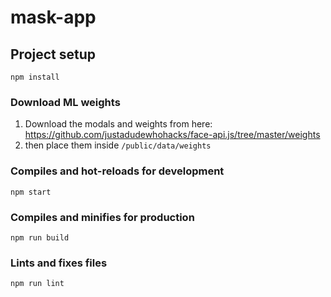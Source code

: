 # mask-app

## Project setup
```
npm install
```
### Download ML weights
1. Download the modals and weights from here: https://github.com/justadudewhohacks/face-api.js/tree/master/weights
2. then place them inside `/public/data/weights`

### Compiles and hot-reloads for development
```
npm start
```

### Compiles and minifies for production
```
npm run build
```

### Lints and fixes files
```
npm run lint
```
